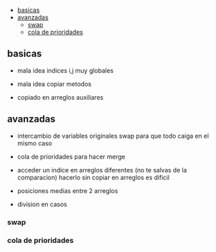 - [basicas](#basicas)
- [avanzadas](#avanzadas)
  - [swap](#swap)
  - [cola de prioridades](#cola-de-prioridades)

## basicas
- mala idea indices i,j muy globales

- mala idea copiar metodos

- copiado en arreglos auxiliares

## avanzadas

- intercambio de variables originales swap para que todo caiga en el mismo caso

- cola de prioridades para hacer merge

- acceder un indice en arreglos diferentes
  (no te salvas de la comparacion)
  hacerlo sin copiar en arreglos es dificil

- posiciones medias entre 2 arreglos

- division en casos

### swap

### cola de prioridades